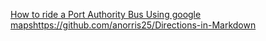 [How to ride a Port Authority Bus Using google maps](link)https://github.com/anorris25/Directions-in-Markdown
